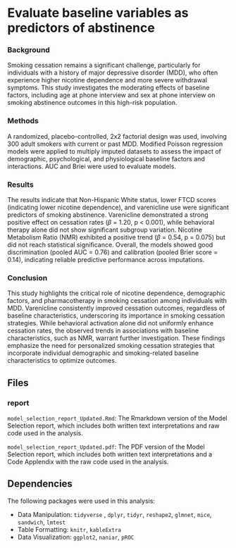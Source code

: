 # Evaluate baseline variables as predictors of abstinence

### Background

Smoking cessation remains a significant challenge, particularly for individuals with a history of major depressive disorder (MDD), who often experience higher nicotine dependence and more severe withdrawal symptoms. This study investigates the moderating effects of baseline factors, including age at phone interview and sex at phone interview on smoking abstinence outcomes in this high-risk population.

### Methods

A randomized, placebo-controlled, 2x2 factorial design was used, involving 300 adult smokers with current or past MDD. Modified Poisson regression models were applied to multiply imputed datasets to assess the impact of demographic, psychological, and physiological baseline factors and interactions. AUC and Briei were used to evaluate models.

### Results

The results indicate that Non-Hispanic White status, lower FTCD scores (indicating lower nicotine dependence), and varenicline use were significant predictors of smoking abstinence. Varenicline demonstrated a strong positive effect on cessation rates ($\beta$ = 1.20, p < 0.001), while behavioral therapy alone did not show significant subgroup variation. Nicotine Metabolism Ratio (NMR) exhibited a positive trend ($\beta$ = 0.54, p = 0.075) but did not reach statistical significance. Overall, the models showed good discrimination (pooled AUC = 0.76) and calibration (pooled Brier score = 0.14), indicating reliable predictive performance across imputations.

### Conclusion

This study highlights the critical role of nicotine dependence, demographic factors, and pharmacotherapy in smoking cessation among individuals with MDD. Varenicline consistently improved cessation outcomes, regardless of baseline characteristics, underscoring its importance in smoking cessation strategies. While behavioral activation alone did not uniformly enhance cessation rates, the observed trends in associations with baseline characteristics, such as NMR, warrant further investigation. These findings emphasize the need for personalized smoking cessation strategies that incorporate individual demographic and smoking-related baseline characteristics to optimize outcomes.



## Files
### report

`model_selection_report_Updated.Rmd`: The Rmarkdown version of the Model Selection report, which includes both written text interpretations and raw code used in the analysis. 

`model_selection_report_Updated.pdf`: The PDF version of the Model Selection report, which includes both written text interpretations and a Code Applendix with the raw code used in the analysis. 


## Dependencies

The following packages were used in this analysis: 

 - Data Manipulation: `tidyverse` , `dplyr`, `tidyr`, `reshape2`, `glmnet`, `mice`, `sandwich`, `lmtest`
 - Table Formatting: `knitr`, `kableExtra`
 - Data Visualization: `ggplot2`, `naniar`, `pROC`
